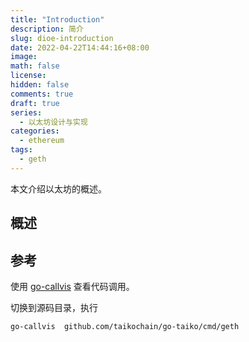```yaml
---
title: "Introduction"
description: 简介
slug: dioe-introduction
date: 2022-04-22T14:44:16+08:00
image: 
math: false
license:
hidden: false
comments: true
draft: true
series:
  - 以太坊设计与实现
categories:
  - ethereum
tags:
  - geth
---
```


本文介绍以太坊的概述。
<!-- more -->
## 概述

## 参考

使用 [go-callvis](https://github.com/ofabry/go-callvis) 查看代码调用。

切换到源码目录，执行

```shell
go-callvis  github.com/taikochain/go-taiko/cmd/geth
```
